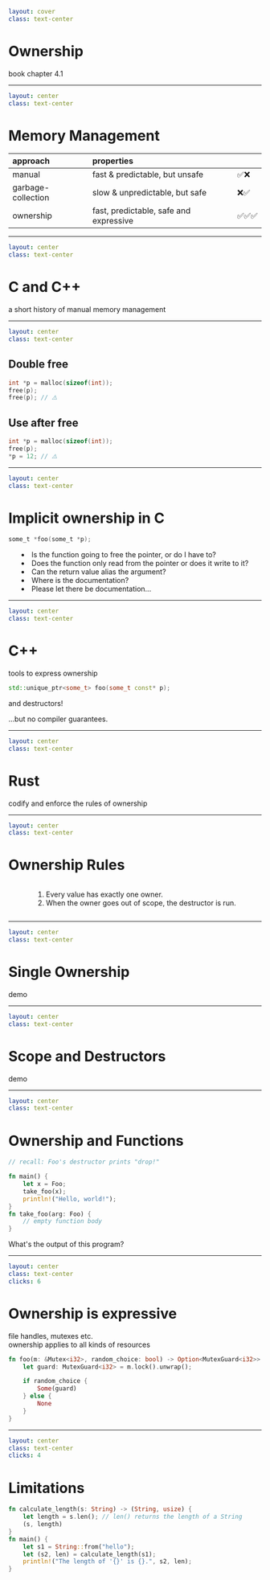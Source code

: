 ```yaml
layout: cover
class: text-center
```

# Ownership

book chapter 4.1

<Nr />

---

```yaml
layout: center
class: text-center
```

# Memory Management

| approach           | properties                                              |        |
| :----------------- | :------------------------------------------------------ | :----- |
| manual             | fast & predictable, but unsafe                          | ✅❌   |
| garbage-collection | slow & unpredictable, but safe                          | ❌✅   |
| ownership          | fast, predictable, safe and <Orange>expressive</Orange> | ✅✅✅ |

<Nr />

---

```yaml
layout: center
class: text-center
```

# C and C++

a short history of manual memory management

<Nr />

---

```yaml
layout: center
class: text-center
```

## Double free

```c
int *p = malloc(sizeof(int));
free(p);
free(p); // ⚠️
```

<div class="h-8"></div>

## Use after free

```c
int *p = malloc(sizeof(int));
free(p);
*p = 12; // ⚠️
```

<Nr />

---

```yaml
layout: center
class: text-center
```

# Implicit ownership in C

```c
some_t *foo(some_t *p);
```

<div style="display: flex">
  <div style="flex-grow: 1"></div>
  <div style="text-align: left">
    <li>Is the function going to free the pointer, or do I have to?</li>
    <li>Does the function only read from the pointer or does it write to it?</li>
    <li>Can the return value alias the argument?</li>
    <li>Where is the documentation?</li>
    <li>Please let there be documentation...</li>
  </div>
  <div style="flex-grow: 1"></div>
</div>

<Nr />

---

```yaml
layout: center
class: text-center
```

# C++

tools to express ownership

```cpp
std::unique_ptr<some_t> foo(some_t const* p);
```

and destructors!

...but no compiler guarantees.

<Nr />

---

```yaml
layout: center
class: text-center
```

# Rust

codify and enforce the rules of ownership

<Nr />

---

```yaml
layout: center
class: text-center
```

# Ownership Rules

<div style="display: flex">
  <div style="flex-grow: 1"></div>
  <div style="text-align: left">
    <ol>
      <li>Every value has exactly one owner.</li>
      <li>When the owner goes out of scope, the destructor is run.</li>
    </ol>
  </div>
  <div style="flex-grow: 1"></div>
</div>

<Nr />

---

```yaml
layout: center
class: text-center
```

# Single Ownership

demo

<Nr />

---

```yaml
layout: center
class: text-center
```

# Scope and Destructors

demo

<Nr />

---

```yaml
layout: center
class: text-center
```

# Ownership and Functions

```rust {3-8,10}
// recall: Foo's destructor prints "drop!"

fn main() {
    let x = Foo;
    take_foo(x);
    println!("Hello, world!");
}
fn take_foo(arg: Foo) {
    // empty function body
}
```

What's the output of this program?

<Nr />

---

```yaml
layout: center
class: text-center
clicks: 6
```

# Ownership is expressive

file handles, mutexes etc.\
ownership applies to all kinds of resources

```rust {0|1|1|2|4,5|4,6,7|all} {at: 0}
fn foo(m: &Mutex<i32>, random_choice: bool) -> Option<MutexGuard<i32>> {
    let guard: MutexGuard<i32> = m.lock().unwrap();

    if random_choice {
        Some(guard)
    } else {
        None
    }
}
```

<div
    style="background-color: red"
    class="h-0.8 rounded absolute top-61 left-55 w-35"
    v-click="[1,2]"
></div>
<div
    style="background-color: red"
    class="h-0.8 rounded absolute top-61 left-155 w-57"
    v-click="[2,3]"
></div>

<Nr />

---

```yaml
layout: center
class: text-center
clicks: 4
```

# Limitations

```rust {1|2-3|6,8|7|all} {at: 0}
fn calculate_length(s: String) -> (String, usize) {
    let length = s.len(); // len() returns the length of a String
    (s, length)
}
fn main() {
    let s1 = String::from("hello");
    let (s2, len) = calculate_length(s1);
    println!("The length of '{}' is {}.", s2, len);
}
```

<div
    style="background-color: red"
    class="h-0.8 rounded absolute top-54.5 left-133 w-34"
    v-click="[0,1]"
></div>

<Nr />
